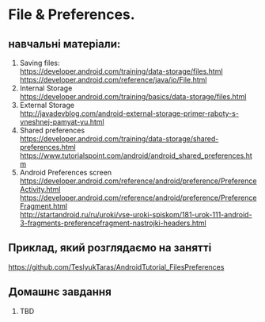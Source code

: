# File & Preferences.

## навчальні матеріали:
1) Saving files:<br> 
https://developer.android.com/training/data-storage/files.html<br> 
https://developer.android.com/reference/java/io/File.html<br> 
2) Internal Storage<br> 
https://developer.android.com/training/basics/data-storage/files.html<br> 
3) External Storage<br> 
http://javadevblog.com/android-external-storage-primer-raboty-s-vneshnej-pamyat-yu.html<br> 
4) Shared preferences<br> 
https://developer.android.com/training/data-storage/shared-preferences.html<br> 
https://www.tutorialspoint.com/android/android_shared_preferences.htm<br> 
5) Android Preferences screen<br> 
https://developer.android.com/reference/android/preference/PreferenceActivity.html<br> 
https://developer.android.com/reference/android/preference/PreferenceFragment.html<br> 
http://startandroid.ru/ru/uroki/vse-uroki-spiskom/181-urok-111-android-3-fragments-preferencefragment-nastrojki-headers.html<br> 


## Приклад, який розглядаємо на занятті
https://github.com/TeslyukTaras/AndroidTutorial_FilesPreferences<br> 

## Домашнє завдання
1) TBD <br> 